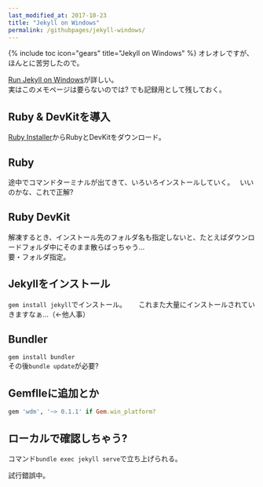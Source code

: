 ```yaml
---
last_modified_at: 2017-10-23
title: "Jekyll on Windows"
permalink: /githubpages/jekyll-windows/
---
```

{% include toc icon="gears" title="Jekyll on Windows" %}
オレオレですが、ほんとに苦労したので。   

[Run Jekyll on Windows](http://jekyll-windows.juthilo.com/)が詳しい。  
実はこのメモページは要らないのでは? でも記録用として残しておく。

## Ruby & DevKitを導入
[Ruby Installer](https://rubyinstaller.org/)からRubyとDevKitをダウンロード。  
## Ruby
途中でコマンドターミナルが出てきて、いろいろインストールしていく。  
いいのかな、これで正解?  
## Ruby DevKit
解凍するとき、インストール先のフォルダ名も指定しないと、たとえばダウンロードフォルダ中にそのまま散らばっちゃう…  
要・フォルダ指定。

## Jekyllをインストール
`gem install jekyll`でインストール。　　
これまた大量にインストールされていきますなぁ…（←他人事）

## Bundler
`gem install bundler`  
その後`bundle update`が必要?

## Gemflleに追加とか
```ruby
gem 'wdm', '~> 0.1.1' if Gem.win_platform?
```
## ローカルで確認しちゃう?
コマンド`bundle exec jekyll serve`で立ち上げられる。    


試行錯誤中。
